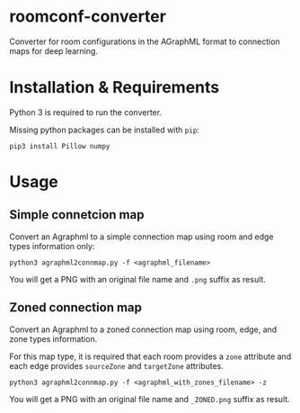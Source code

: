 # roomconf-converter
Converter for room configurations in the AGraphML format to connection maps for deep learning.

# Installation & Requirements

Python 3 is required to run the converter.

Missing python packages can be installed with `pip`:

`pip3 install Pillow numpy`

# Usage

## Simple connetcion map

Convert an Agraphml to a simple connection map using room and edge types information only:

`python3 agraphml2connmap.py -f <agraphml_filename>`

You will get a PNG with an original file name and `.png` suffix as result.

## Zoned connection map

Convert an Agraphml to a zoned connection map using room, edge, and zone types information.

For this map type, it is required that each room provides a `zone` attribute and each edge provides `sourceZone` and `targetZone` attributes.

`python3 agraphml2connmap.py -f <agraphml_with_zones_filename> -z`

You will get a PNG with an original file name and `_ZONED.png` suffix as result.
